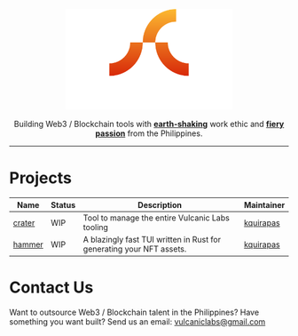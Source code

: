 <div align="center">
<img width="300" src="https://raw.githubusercontent.com/Vulcanic-Labs/.github/d013c51113439ed4e812e7db72642a062afccc4e/img/logo_vertical.svg" alt="Vulcanic Labs Banner">
<p>Building Web3 / Blockchain tools with <strong><u>earth-shaking</u></strong> work ethic and <strong><u>fiery passion</u></strong> from the Philippines.</p>
</div>

<hr />

# Projects

<div align="center">
	<table>
		<thead>
			<th>Name</th>
			<th>Status</th>
			<th>Description</th>
			<th>Maintainer</th>
		</thead>
		<tr>
			<td><a href="https://github.com/Vulcanic-Labs/crater">crater</a></td>
			<td>WIP</td>
			<td align="left">Tool to manage the entire Vulcanic Labs tooling</td>
			<td><a href="https://github.com/kquirapas">kquirapas</a></td>
		</tr>
		<tr>
			<td><a href="https://github.com/Vulcanic-Labs/hammer">hammer</a></td>
			<td>WIP</td>
			<td align="left">A blazingly fast TUI written in Rust for generating your NFT assets.</td>
			<td><a href="https://github.com/kquirapas">kquirapas</a></td>
		</tr>
	</table>
</div>

# Contact Us
Want to outsource Web3 / Blockchain talent in the Philippines? Have something you want built? Send us an email: vulcaniclabs@gmail.com
